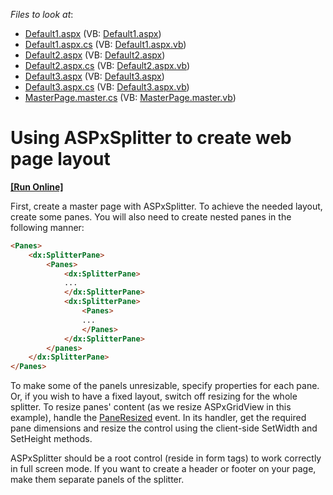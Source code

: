 <!-- default file list -->
*Files to look at*:

* [Default1.aspx](./CS/Default1.aspx) (VB: [Default1.aspx](./VB/Default1.aspx))
* [Default1.aspx.cs](./CS/Default1.aspx.cs) (VB: [Default1.aspx.vb](./VB/Default1.aspx.vb))
* [Default2.aspx](./CS/Default2.aspx) (VB: [Default2.aspx](./VB/Default2.aspx))
* [Default2.aspx.cs](./CS/Default2.aspx.cs) (VB: [Default2.aspx.vb](./VB/Default2.aspx.vb))
* [Default3.aspx](./CS/Default3.aspx) (VB: [Default3.aspx](./VB/Default3.aspx))
* [Default3.aspx.cs](./CS/Default3.aspx.cs) (VB: [Default3.aspx.vb](./VB/Default3.aspx.vb))
* [MasterPage.master.cs](./CS/MasterPage.master.cs) (VB: [MasterPage.master.vb](./VB/MasterPage.master.vb))
<!-- default file list end -->
# Using ASPxSplitter to create web page layout
<!-- run online -->
**[[Run Online]](https://codecentral.devexpress.com/e4779/)**
<!-- run online end -->


<p>First, create a master page with ASPxSplitter. To achieve the needed layout, create some panes. You will also need to create nested panes in the following manner:</p>

```aspx
<Panes>
	<dx:SplitterPane>
		<Panes>
			<dx:SplitterPane>
			...
			</dx:SplitterPane>
			<dx:SplitterPane>
				<Panes>
				...
				</Panes>
			</dx:SplitterPane>
		</panes>
	</dx:SplitterPane>
</Panes>
```

<p> </p><p>To make some of the panels unresizable, specify properties for each pane. Or, if you wish to have a fixed layout, switch off resizing for the whole splitter. To resize panes' content (as we resize ASPxGridView in this example), handle the <a href="http://documentation.devexpress.com/#AspNet/DevExpressWebASPxSplitterScriptsASPxClientSplitter_PaneResizedtopic"><u>PaneResized</u></a> event. In its handler, get the required pane dimensions and resize the control using the client-side SetWidth and SetHeight methods.</p><p>ASPxSplitter should be a root control (reside in form tags) to work correctly in full screen mode. If you want to create a header or footer on your page, make them separate panels of the splitter.</p>

<br/>


